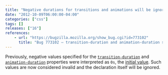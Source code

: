 ```yaml
---
title: "Negative durations for transitions and animations will be ignored"
date: "2012-10-09T06:00:00-04:00"
categories: ["css"]
tags: []
releases: ["16"]
references:
    - url: "https://bugzilla.mozilla.org/show_bug.cgi?id=773102"
      title: "Bug 773102 – transition-duration and animation-duration should reject negative values at parse time"
---
```

Previously, negative values specified for the [`transition-duration`](https://developer.mozilla.org/docs/Web/CSS/transition-duration) and [`animation-duration`](https://developer.mozilla.org/docs/Web/CSS/animation-duration) properties were interpreted as `0s`, the [initial value](https://developer.mozilla.org/docs/Web/CSS/initial_value). Such values are now considered invalid and the declaration itself will be ignored.
